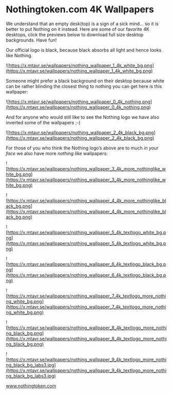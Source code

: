 # Nothingtoken.com 4K Wallpapers

We understand that an empty desk(top) is a sign of a sick mind… so it is better to put Nothing on it instead. Here are some of our favorite 4K desktops, click the previews below to download full size desktop backgrounds. Have fun!

Our official logo is black, because black absorbs all light and hence looks like Nothing.

![https://x.mtavr.se/wallpapers/nothing_wallpaper_1_4k_white_bg.png](https://x.mtavr.se/wallpapers/nothing_wallpaper_1_4k_white_bg.png)

Someone might prefer a black background on their desktop because white can be rather blinding the closest thing to nothing you can get here is this wallpaper:

![https://x.mtavr.se/wallpapers/nothing_wallpaper_0_4k_nothing.png](https://x.mtavr.se/wallpapers/nothing_wallpaper_0_4k_nothing.png)

And for anyone who would still like to see the Nothing logo we have also inverted some of the wallpapers ;-)

![https://x.mtavr.se/wallpapers/nothing_wallpaper_2_4k_black_bg.png](https://x.mtavr.se/wallpapers/nothing_wallpaper_2_4k_black_bg.png)

For those of you who think the Nothing logo’s above are to much *in your face* we also have more *nothing like* wallpapers:

![https://x.mtavr.se/wallpapers/nothing_wallpaper_3_4k_more_nothinglike_white_bg.png](https://x.mtavr.se/wallpapers/nothing_wallpaper_3_4k_more_nothinglike_white_bg.png)

![https://x.mtavr.se/wallpapers/nothing_wallpaper_4_4k_more_nothinglike_black_bg.png](https://x.mtavr.se/wallpapers/nothing_wallpaper_4_4k_more_nothinglike_black_bg.png)

![https://x.mtavr.se/wallpapers/nothing_wallpaper_5_4k_textlogo_white_bg.png](https://x.mtavr.se/wallpapers/nothing_wallpaper_5_4k_textlogo_white_bg.png)

![https://x.mtavr.se/wallpapers/nothing_wallpaper_6_4k_textlogo_black_bg.png](https://x.mtavr.se/wallpapers/nothing_wallpaper_6_4k_textlogo_black_bg.png)

![https://x.mtavr.se/wallpapers/nothing_wallpaper_7_4k_textlogo_more_nothing_white_bg.png](https://x.mtavr.se/wallpapers/nothing_wallpaper_7_4k_textlogo_more_nothing_white_bg.png)

![https://x.mtavr.se/wallpapers/nothing_wallpaper_8_4k_textlogo_more_nothing_black_bg.png](https://x.mtavr.se/wallpapers/nothing_wallpaper_8_4k_textlogo_more_nothing_black_bg.png)

![https://x.mtavr.se/wallpapers/nothing_wallpaper_9_4k_textlogo_more_nothing_black_bg_labs3.jpg](https://x.mtavr.se/wallpapers/nothing_wallpaper_9_4k_textlogo_more_nothing_black_bg_labs3.jpg)

www.nothingtoken.com
